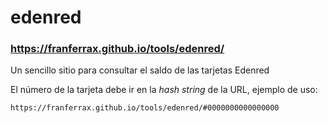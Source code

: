 # edenred
### https://franferrax.github.io/tools/edenred/

Un sencillo sitio para consultar el saldo de las tarjetas Edenred

El número de la tarjeta debe ir en la _hash string_ de la URL, ejemplo de uso:
```
https://franferrax.github.io/tools/edenred/#0000000000000000
```

